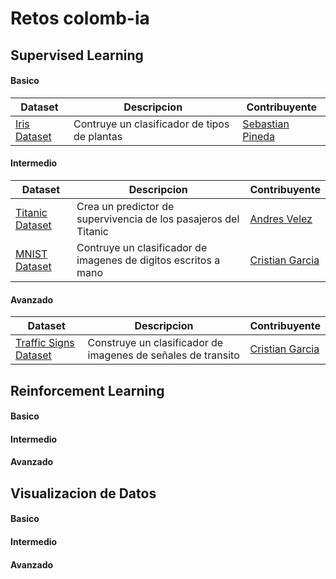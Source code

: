 # Retos colomb-ia

## Supervised Learning
#### Basico
| Dataset | Descripcion | Contribuyente |
| - | - | - |
| [Iris Dataset](https://github.com/colomb-ia/supervised-basico-iris) | Contruye un clasificador de tipos de plantas | [Sebastian Pineda](https://github.com/sebastianpinedaar) |

#### Intermedio
| Dataset | Descripcion | Contribuyente |
| - | - | - |
| [Titanic Dataset](https://github.com/colomb-ia/supervised-intermedio-titanic) | Crea un predictor de supervivencia de los pasajeros del Titanic | [Andres Velez](https://github.com/anvelezec) |
| [MNIST Dataset](https://github.com/colomb-ia/supervised-intermedio-mnist) | Contruye un clasificador de imagenes de digitos escritos a mano | [Cristian Garcia](https://github.com/cgarciae) |

#### Avanzado
| Dataset | Descripcion | Contribuyente |
| - | - | - |
| [Traffic Signs Dataset](https://github.com/colomb-ia/supervised-avanzado-german-traffic-signs) | Construye un clasificador de imagenes de señales de transito | [Cristian Garcia](https://github.com/cgarciae) |

## Reinforcement Learning
#### Basico
#### Intermedio
#### Avanzado

## Visualizacion de Datos
#### Basico
#### Intermedio
#### Avanzado
